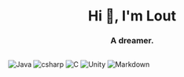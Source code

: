 <h1 align="center">Hi 👋, I'm Lout</h1>
<h3 align="center">A dreamer.</h3>

##

![Java](https://img.shields.io/badge/Java-f52525?style=for-the-badge&logo=openjdk&logoColor=white)
![csharp](https://img.shields.io/badge/Csharp-231025?style=for-the-badge&logo=csharp&logoColor=purple)
![C](https://img.shields.io/badge/C-00599C?style=for-the-badge&logo=c&logoColor=white)
![Unity](https://img.shields.io/badge/Unity-444457?style=for-the-badge&logo=unity&logoColor=white)
![Markdown](https://img.shields.io/badge/Markdown-000000?style=for-the-badge&logo=markdown&logoColor=white)
